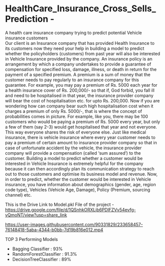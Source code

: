 # HealthCare_Insurance_Cross_Sells_Prediction -
A health care insurance company trying to predict potential Vehicle insurance customers   
Our client is an Insurance company that has provided Health Insurance to its customers now they need your help in building a model to predict whether the policyholders (customers) from past year will also be interested in Vehicle Insurance provided by the company.
An insurance policy is an arrangement by which a company undertakes to provide a guarantee of compensation for specified loss, damage, illness, or death in return for the payment of a specified premium. A premium is a sum of money that the customer needs to pay regularly to an insurance company for this guarantee.
For example, you may pay a premium of Rs. 5000 each year for a health insurance cover of Rs. 200,000/- so that if, God forbid, you fall ill and need to be hospitalised in that year, the insurance provider company will bear the cost of hospitalisation etc. for upto Rs. 200,000. 
Now if you are wondering how can company bear such high hospitalisation cost when it charges a premium of only Rs. 5000/-,
that is where the concept of probabilities comes in picture. For example, like you, there may be 100 customers who would be paying a premium of Rs. 5000 every year, but only a few of them (say 2-3) would get hospitalised that year and not everyone. This way everyone shares the risk of everyone else.
Just like medical insurance, there is vehicle insurance where every year customer needs to pay a premium of certain amount to insurance provider company so that in case of unfortunate accident by the vehicle, the insurance provider company will provide a compensation (called ‘sum assured’) to the customer.
Building a model to predict whether a customer would be interested in Vehicle Insurance is extremely helpful for the company because it can then accordingly plan its communication strategy to reach out to those customers and optimise its business model and revenue.
Now, in order to predict, whether the customer would be interested in Vehicle insurance, you have information about demographics (gender, age, region code type), Vehicles (Vehicle Age, Damage), Policy (Premium, sourcing channel) etc.

This is the Drive Link to Model.pkl File of the project - https://drive.google.com/file/d/1QSnhkORXLjb6PDlFZVv54evfg-vQmoNT/view?usp=share_link



https://user-images.githubusercontent.com/90331829/233658457-76148418-5aba-4344-b0bb-7d19b816e012.mp4


TOP 3 Performing Models
* Bagging  Classifier    : 93%
* RandomForestClassifier : 91.3%
* DecisionTreeClassifier : 89%
